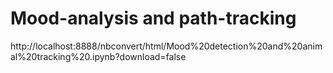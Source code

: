 # Mood-analysis and path-tracking

http://localhost:8888/nbconvert/html/Mood%20detection%20and%20animal%20tracking%20.ipynb?download=false
